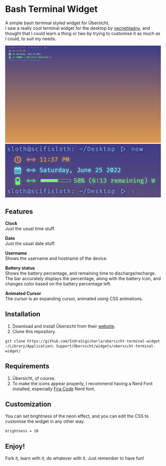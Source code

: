# Bash Terminal Widget
A simple bash terminal styled widget for Übersicht.  
I saw a really cool terminal widget for the desktop by [vecnehladny](https://github.com/vecnehladny), and thought that I could learn a thing or two by trying to customise it as much as I could, to suit my needs.

![Screenshot](Screenshot-1.png)
![Screenshot](Screenshot.png)

## Features
**Clock**  
Just the usual time stuff.

**Date**  
Just the usual date stuff.

**Username**  
Shows the username and hostname of the device.

**Battery status**  
Shows the battery percentage, and remaining time to discharge/recharge. The bar accurately displays the percentage, along with the battery icon, and changes color based on the battery percentage left.

**Animated Cursor**  
The cursor is an expanding cursor, animated using CSS animations.

 
## Installation
1. Download and install Übersicht from their [website](http://tracesof.net/uebersicht/).
2. Clone this repository.

```
git clone https://github.com/IndraSigicharla/ubersicht-terminal-widget ~/Library/Application\ Support/Übersicht/widgets/ubersicht-terminal-widget/
```

## Requirements
1. Übersicht, of course.
2. To make the icons appear properly, I recommend having a Nerd Font installed, especially [Fira Code](https://github.com/ryanoasis/nerd-fonts) Nerd font.

## Customization
You can set brightness of the neon effect, and you can edit the CSS to customise the widget in any other way.
```
brightness = 10
```

## Enjoy!
Fork it, learn with it, do whatever with it. Just remember to have fun!

